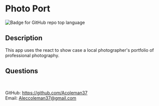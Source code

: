 # Photo Port
![Badge for GitHub repo top language](https://img.shields.io/github/languages/top/Acoleman37/employee-db?style=flat&logo=appveyor)
## Description
  
This app uses the react to show case a local photographer's portfolio of professional photography.

## Questions

 </br>
  
GitHub: https://github.com/Acoleman37 </br>
Email: Aleccoleman37@gmail.com
